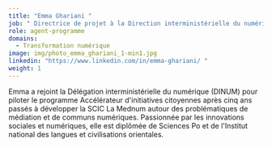 ```yaml
---
title: "Emma Ghariani "
job: " Directrice de projet à la Direction interministérielle du numérique "
role: agent-programme
domains:
  - Transformation numérique
image: img/photo_emma_ghariani_1-min1.jpg
linkedin: "https://www.linkedin.com/in/emma-ghariani/ "
weight: 1
---
```

Emma a rejoint la Délégation interministérielle du numérique (DINUM) pour piloter le programme Accélérateur d'initiatives citoyennes après cinq ans passés à développer la SCIC La Mednum autour des problématiques de médiation et de communs numériques. Passionnée par les innovations sociales et numériques, elle est diplômée de Sciences Po et de l'Institut national des langues et civilisations orientales.